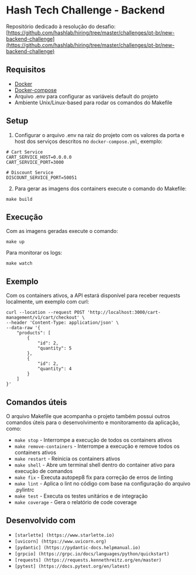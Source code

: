 # Hash Tech Challenge - Backend

Repositório dedicado à resolução do desafio: [https://github.com/hashlab/hiring/tree/master/challenges/pt-br/new-backend-challenge](https://github.com/hashlab/hiring/tree/master/challenges/pt-br/new-backend-challenge)

## **Requisitos**

- [Docker](https://docs.docker.com/install/)
- [Docker-compose](https://docs.docker.com/compose/install/)
- Arquivo .env para configurar as variáveis default do projeto
- Ambiente Unix/Linux-based para rodar os comandos do Makefile
## Setup

1. Configurar o arquivo .env na raiz do projeto com os valores da porta e host dos serviços descritos no `docker-compose.yml`, exemplo:
```
# Cart Service
CART_SERVICE_HOST=0.0.0.0
CART_SERVICE_PORT=3000

# Discount Service
DISCOUNT_SERVICE_PORT=50051
```

2. Para gerar as imagens dos containers execute o comando do Makefile:
```
make build
```

## Execução
Com as imagens geradas execute o comando:
```
make up
```
Para monitorar os logs:
```
make watch
```

## Exemplo
Com os containers ativos, a API estará disponível para receber requests localmente, um exemplo com curl:
```
curl --location --request POST 'http://localhost:3000/cart-management/v1/cart/checkout' \
--header 'Content-Type: application/json' \
--data-raw '{
    "products": [
        {
            "id": 2,
            "quantity": 5
        },
        {
            "id": 2,
            "quantity": 4
        }
    ]
}'
```

## Comandos úteis

O arquivo Makefile que acompanha o projeto também possui outros comandos úteis para o desenvolvimento e monitoramento da aplicação, como:

- `make stop` - Interrompe a execução de todos os containers ativos
- `make remove-containers` - Interrompe a execução e remove todos os containers ativos
- `make restart` - Reinicia os containers ativos
- `make shell` - Abre um terminal shell dentro do container ativo para execução de comandos
- `make fix` - Executa autopep8 fix para correção de erros de linting
- `make lint` - Aplica o lint no código  com base na configuração do arquivo .pylintrc
- `make test` - Executa os testes unitários e de integração
- `make coverage` - Gera o relatório de code coverage

## **Desenvolvido com**

- `[starlette] (https://www.starlette.io)`
- `[uvicorn] (https://www.uvicorn.org)`
- `[pydantic] (https://pydantic-docs.helpmanual.io)`
- `[grpcio] (https://grpc.io/docs/languages/python/quickstart)`
- `[requests] (https://requests.kennethreitz.org/en/master)`
- `[pytest] (https://docs.pytest.org/en/latest)`
